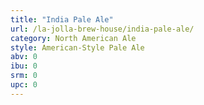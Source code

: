```yaml
---
title: "India Pale Ale"
url: /la-jolla-brew-house/india-pale-ale/
category: North American Ale
style: American-Style Pale Ale
abv: 0
ibu: 0
srm: 0
upc: 0
---
```


